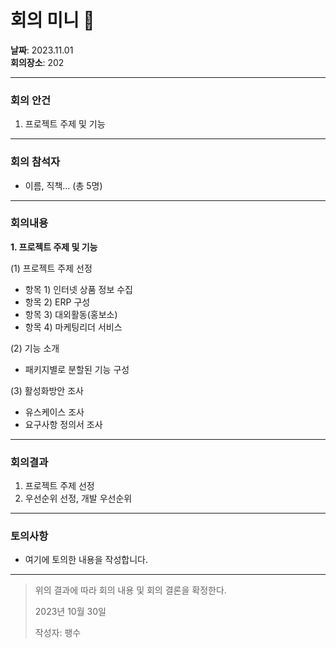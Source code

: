 # 회의 미니 📜
**날짜**: 2023.11.01   
**회의장소**: 202   

---

### 회의 안건
1. 프로젝트 주제 및 기능

---

### 회의 참석자
- 이름, 직책... (총 5명)

---

### 회의내용

**1. 프로젝트 주제 및 기능**

   (1) 프로젝트 주제 선정
   
   - 항목 1) 인터넷 상품 정보 수집
   - 항목 2) ERP 구성
   - 항목 3) 대외활동(홍보소)
   - 항목 4) 마케팅리더 서비스
   
   (2) 기능 소개
   
   - 패키지별로 분할된 기능 구성
   
   (3) 활성화방안 조사
   
   - 유스케이스 조사
   - 요구사항 정의서 조사

---

### 회의결과
1. 프로젝트 주제 선정
2. 우선순위 선정, 개발 우선순위

---

### 토의사항
- 여기에 토의한 내용을 작성합니다.

---

> 위의 결과에 따라 회의 내용 및 회의 결론을 확정한다.
>
> 2023년 10월 30일
>
> 작성자: 팽수

